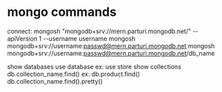 # mongo commands

connect:
mongosh "mongodb+srv://mern.parturi.mongodb.net/" --apiVersion 1 --username username
mongosh mongodb+srv://username:passwd@mern.parturi.mongodb.net
mongosh mongodb+srv://username:passwd@mern.parturi.mongodb.net/db_name

show databases
use database ex: use store
show collections
db.collection_name.find() ex: db.product.find()
db.collection_name.find().pretty()

